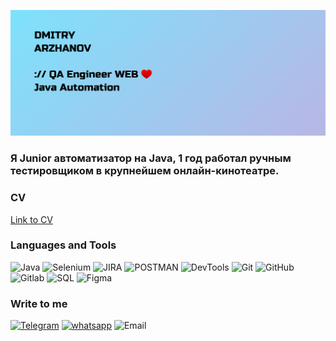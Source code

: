 ![Header](https://github.com/dmitry-arzhanov/dmitryarzhanov/blob/main/assets/Header2.png)

### Я Junior автоматизатор на Java, 1 год работал ручным тестировщиком в крупнейшем онлайн-кинотеатре.

### CV
[Link to CV](https://disk.yandex.ru/i/K8Y7uhVqngk_Kw)


### Languages and Tools
![Java](https://img.shields.io/badge/-Java-000000?style=for-the-badge&logo=javascript&logoColor=#F7DF1E)
![Selenium](https://img.shields.io/badge/-Selenium-000000?style=for-the-badge&logo=selenium&logoColor=#43B02A)
![JIRA](https://img.shields.io/badge/-JIRA-000000?style=for-the-badge&logo=jira&logoColor=#0052CC)
![POSTMAN](https://img.shields.io/badge/-postman-000000?style=for-the-badge&logo=postman&logoColor=#FF6C37)
![DevTools](https://img.shields.io/badge/-DevTools-000000?style=for-the-badge&logo=googlechrome&logoColor=#4285F4)
![Git](https://img.shields.io/badge/-Git-000000?style=for-the-badge&logo=git&logoColor=#F05032)
![GitHub](https://img.shields.io/badge/-GitHub-000000?style=for-the-badge&logo=github&logoColor=#181717)
![Gitlab](https://img.shields.io/badge/-Gitlab-000000?style=for-the-badge&logo=gitlab&logoColor=#181717)
![SQL](https://img.shields.io/badge/-SQL-000000?style=for-the-badge&logo=postgresql&logoColor=#4169E1)
![Figma](https://img.shields.io/badge/-Figma-000000?style=for-the-badge&logo=Figma&logoColor=##F24E1E)

### Write to me
[![Telegram](https://img.shields.io/badge/-Telegram-000000?style=for-the-badge&logo=telegram&logoColor=#26A5E4)](https://t.me/Dmitry_ar)
[![whatsapp](https://img.shields.io/badge/-whatsapp-000000?style=for-the-badge&logo=whatsapp&logoColor=#25D366)](https://wa.me/79263375585)
![Email](https://img.shields.io/badge/-dmitry.arzhanov.work@ya.ru-000000?style=for-the-badge&logo=maildotru&logoColor=#005FF9)


